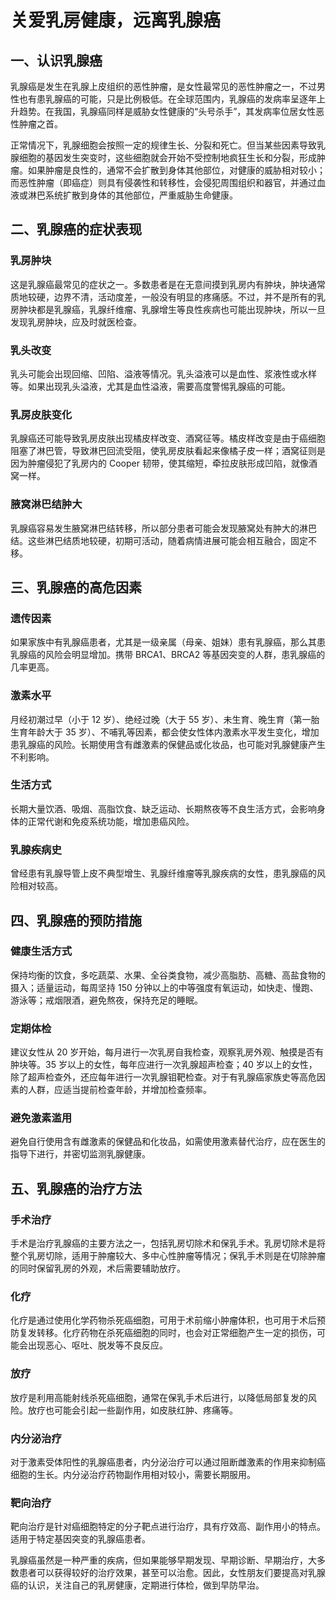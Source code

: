 # 关爱乳房健康，远离乳腺癌

## 一、认识乳腺癌
乳腺癌是发生在乳腺上皮组织的恶性肿瘤，是女性最常见的恶性肿瘤之一，不过男性也有患乳腺癌的可能，只是比例极低。在全球范围内，乳腺癌的发病率呈逐年上升趋势。在我国，乳腺癌同样是威胁女性健康的“头号杀手”，其发病率位居女性恶性肿瘤之首。

正常情况下，乳腺细胞会按照一定的规律生长、分裂和死亡。但当某些因素导致乳腺细胞的基因发生突变时，这些细胞就会开始不受控制地疯狂生长和分裂，形成肿瘤。如果肿瘤是良性的，通常不会扩散到身体其他部位，对健康的威胁相对较小；而恶性肿瘤（即癌症）则具有侵袭性和转移性，会侵犯周围组织和器官，并通过血液或淋巴系统扩散到身体的其他部位，严重威胁生命健康。

## 二、乳腺癌的症状表现
### 乳房肿块
这是乳腺癌最常见的症状之一。多数患者是在无意间摸到乳房内有肿块，肿块通常质地较硬，边界不清，活动度差，一般没有明显的疼痛感。不过，并不是所有的乳房肿块都是乳腺癌，乳腺纤维瘤、乳腺增生等良性疾病也可能出现肿块，所以一旦发现乳房肿块，应及时就医检查。
### 乳头改变
乳头可能会出现回缩、凹陷、溢液等情况。乳头溢液可以是血性、浆液性或水样等。如果出现乳头溢液，尤其是血性溢液，需要高度警惕乳腺癌的可能。
### 乳房皮肤变化
乳腺癌还可能导致乳房皮肤出现橘皮样改变、酒窝征等。橘皮样改变是由于癌细胞阻塞了淋巴管，导致淋巴回流受阻，使乳房皮肤看起来像橘子皮一样；酒窝征则是因为肿瘤侵犯了乳房内的 Cooper 韧带，使其缩短，牵拉皮肤形成凹陷，就像酒窝一样。
### 腋窝淋巴结肿大
乳腺癌容易发生腋窝淋巴结转移，所以部分患者可能会发现腋窝处有肿大的淋巴结。这些淋巴结质地较硬，初期可活动，随着病情进展可能会相互融合，固定不移。

## 三、乳腺癌的高危因素
### 遗传因素
如果家族中有乳腺癌患者，尤其是一级亲属（母亲、姐妹）患有乳腺癌，那么其患乳腺癌的风险会明显增加。携带 BRCA1、BRCA2 等基因突变的人群，患乳腺癌的几率更高。
### 激素水平
月经初潮过早（小于 12 岁）、绝经过晚（大于 55 岁）、未生育、晚生育（第一胎生育年龄大于 35 岁）、不哺乳等因素，都会使女性体内激素水平发生变化，增加患乳腺癌的风险。长期使用含有雌激素的保健品或化妆品，也可能对乳腺健康产生不利影响。
### 生活方式
长期大量饮酒、吸烟、高脂饮食、缺乏运动、长期熬夜等不良生活方式，会影响身体的正常代谢和免疫系统功能，增加患癌风险。
### 乳腺疾病史
曾经患有乳腺导管上皮不典型增生、乳腺纤维瘤等乳腺疾病的女性，患乳腺癌的风险相对较高。

## 四、乳腺癌的预防措施
### 健康生活方式
保持均衡的饮食，多吃蔬菜、水果、全谷类食物，减少高脂肪、高糖、高盐食物的摄入；适量运动，每周坚持 150 分钟以上的中等强度有氧运动，如快走、慢跑、游泳等；戒烟限酒，避免熬夜，保持充足的睡眠。
### 定期体检
建议女性从 20 岁开始，每月进行一次乳房自我检查，观察乳房外观、触摸是否有肿块等。35 岁以上的女性，每年应进行一次乳腺超声检查；40 岁以上的女性，除了超声检查外，还应每年进行一次乳腺钼靶检查。对于有乳腺癌家族史等高危因素的人群，应适当提前检查年龄，并增加检查频率。
### 避免激素滥用
避免自行使用含有雌激素的保健品和化妆品，如需使用激素替代治疗，应在医生的指导下进行，并密切监测乳腺健康。

## 五、乳腺癌的治疗方法
### 手术治疗
手术是治疗乳腺癌的主要方法之一，包括乳房切除术和保乳手术。乳房切除术是将整个乳房切除，适用于肿瘤较大、多中心性肿瘤等情况；保乳手术则是在切除肿瘤的同时保留乳房的外观，术后需要辅助放疗。
### 化疗
化疗是通过使用化学药物杀死癌细胞，可用于术前缩小肿瘤体积，也可用于术后预防复发转移。化疗药物在杀死癌细胞的同时，也会对正常细胞产生一定的损伤，可能会出现恶心、呕吐、脱发等不良反应。
### 放疗
放疗是利用高能射线杀死癌细胞，通常在保乳手术后进行，以降低局部复发的风险。放疗也可能会引起一些副作用，如皮肤红肿、疼痛等。
### 内分泌治疗
对于激素受体阳性的乳腺癌患者，内分泌治疗可以通过阻断雌激素的作用来抑制癌细胞的生长。内分泌治疗药物副作用相对较小，需要长期服用。
### 靶向治疗
靶向治疗是针对癌细胞特定的分子靶点进行治疗，具有疗效高、副作用小的特点。适用于特定基因突变的乳腺癌患者。

乳腺癌虽然是一种严重的疾病，但如果能够早期发现、早期诊断、早期治疗，大多数患者可以获得较好的治疗效果，甚至可以治愈。因此，女性朋友们要提高对乳腺癌的认识，关注自己的乳房健康，定期进行体检，做到早防早治。  